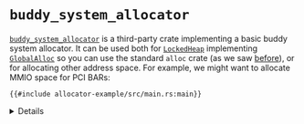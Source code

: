 # `buddy_system_allocator`

[`buddy_system_allocator`][1] is a third-party crate implementing a basic buddy system allocator.
It can be used both for [`LockedHeap`][2] implementing [`GlobalAlloc`][3] so you can use the
standard `alloc` crate (as we saw [before][4]), or for allocating other address space. For example,
we might want to allocate MMIO space for PCI BARs:

```rust,editable,compile_fail
{{#include allocator-example/src/main.rs:main}}
```

<details>

* PCI BARs always have alignment equal to their size.
* Run the example with `cargo run` under `src/bare-metal/useful-crates/allocator-example/`. (It won't
  run in the Playground because of the crate dependency.)

</details>

[1]: https://crates.io/crates/buddy_system_allocator
[2]: https://docs.rs/buddy_system_allocator/0.9.0/buddy_system_allocator/struct.LockedHeap.html
[3]: https://doc.rust-lang.org/core/alloc/trait.GlobalAlloc.html
[4]: ../alloc.md

